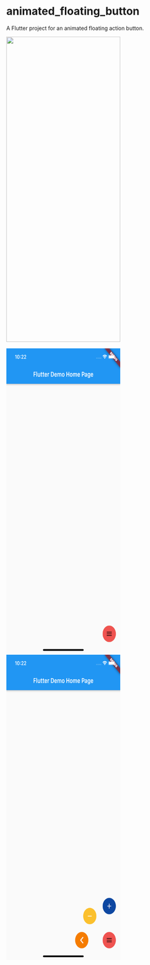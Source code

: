 # animated_floating_button

A Flutter project for an animated floating action button.

<img src="https://github.com/jaishiva/animated_floating_button/blob/master/output_images/Screen%20Recording%202020-09-22%20at%2010.22.26%20AM.mov" width="300" height="800">    

<img src="https://github.com/jaishiva/animated_floating_button/blob/master/output_images/Simulator%20Screen%20Shot%20-%20iPhone%2011%20-%202020-09-22%20at%2010.22.17.png" width="300" height="800">                              <img src="https://github.com/jaishiva/animated_floating_button/blob/master/output_images/Simulator%20Screen%20Shot%20-%20iPhone%2011%20-%202020-09-22%20at%2010.22.20.png" width="300" height="800"> 
